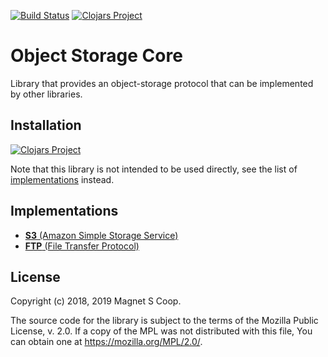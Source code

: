 [![Build Status](https://api.travis-ci.com/magnetcoop/object-storage.core.svg?branch=master)](https://travis-ci.com/magnetcoop/object-storage.core)
[![Clojars Project](https://img.shields.io/clojars/v/magnet/object-storage.core.svg)](https://clojars.org/magnet/object-storage.core)

# Object Storage Core
Library that provides an object-storage protocol that can be implemented by other libraries.

## Installation

[![Clojars Project](https://clojars.org/magnet/object-storage.core/latest-version.svg)](https://clojars.org/magnet/object-storage.core)

Note that this library is not intended to be used directly, see the list of [implementations](https://github.https://github.com/magnetcoop/object-storage.s3#usagecom/magnetcoop/object-storage.ftp#implementations) instead.

## Implementations

- [**S3** (Amazon Simple Storage Service)](https://github.com/magnetcoop/object-storage.s3)
- [**FTP** (File Transfer Protocol)](https://github.com/magnetcoop/object-storage.ftp)

## License

Copyright (c) 2018, 2019 Magnet S Coop.

The source code for the library is subject to the terms of the Mozilla Public License, v. 2.0. If a copy of the MPL was not distributed with this file, You can obtain one at https://mozilla.org/MPL/2.0/.
